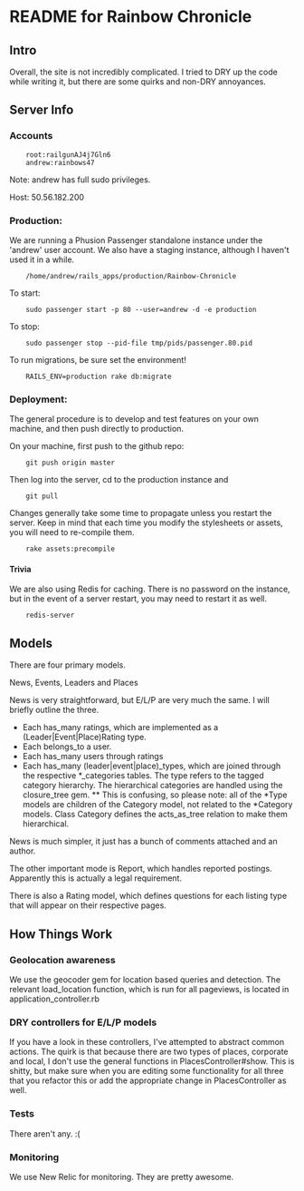 # README for Rainbow Chronicle
## Intro
Overall, the site is not incredibly complicated. I tried to DRY up the code while writing it, but there are some quirks and non-DRY annoyances.

## Server Info
### Accounts
		root:railgunAJ4j7Gln6
		andrew:rainbows47

Note: andrew has full sudo privileges.

Host: 50.56.182.200

### Production:
We are running a Phusion Passenger standalone instance under the 'andrew' user account. We also have a staging instance, although I haven't used it in a while.

		/home/andrew/rails_apps/production/Rainbow-Chronicle

To start:

		sudo passenger start -p 80 --user=andrew -d -e production
To stop:

		sudo passenger stop --pid-file tmp/pids/passenger.80.pid

To run migrations, be sure set the environment!

		RAILS_ENV=production rake db:migrate

### Deployment:
The general procedure is to develop and test features on your own machine, and then push directly to production.

On your machine, first push to the github repo:

		git push origin master
Then log into the server, cd to the production instance and

		git pull
Changes generally take some time to propagate unless you restart the server. Keep in mind that each time you modify the stylesheets or assets, you will need to re-compile them.

		rake assets:precompile
#### Trivia
We are also using Redis for caching. There is no password on the instance, but in the event of a server restart, you may need to restart it as well.

		redis-server

## Models

There are four primary models.

News, Events, Leaders and Places

News is very straightforward, but E/L/P are very much the same. I will briefly outline the three.

* Each has_many ratings, which are implemented as a (Leader|Event|Place)Rating type.
* Each belongs_to a user.
* Each has_many users through ratings
* Each has\_many (leader|event|place)_types, which are joined through the respective *\_categories tables. The type refers to the tagged category hierarchy. The hierarchical categories are handled using the closure\_tree gem.
** This is confusing, so please note: all of the \*Type models are children of the Category model, not related to the *Category models. Class Category defines the acts\_as\_tree relation to make them hierarchical.

News is much simpler, it just has a bunch of comments attached and an author.

The other important mode is Report, which handles reported postings. Apparently this is actually a legal requirement.

There is also a Rating model, which defines questions for each listing type that will appear on their respective pages.

## How Things Work
### Geolocation awareness
We use the geocoder gem for location based queries and detection. The relevant load\_location function, which is run for all pageviews, is located in application\_controller.rb
### DRY controllers for E/L/P models
If you have a look in these controllers, I've attempted to abstract common actions. The quirk is that because there are two types of places, corporate and local, I don't use the general functions in PlacesController#show. This is shitty, but make sure when you are editing some functionality for all three that you refactor this or add the appropriate change in PlacesController as well.
### Tests
There aren't any. :(
### Monitoring
We use New Relic for monitoring. They are pretty awesome.